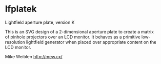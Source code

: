 lfplatek
========

Lightfield aperture plate, version K

This is an SVG design of a 2-dimensional aperture plate to create a matrix of pinhole projectors over
an LCD monitor.  It behaves as a primitive low-resolution lightfield generator when placed over
appropriate content on the LCD monitor.

Mike Weiblen
http://mew.cx/


